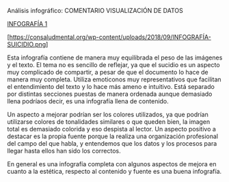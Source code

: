 Análisis infográfico: COMENTARIO VISUALIZACIÓN DE DATOS


[INFOGRAFÍA 1](https://consaludmental.org/wp-content/uploads/2018/09/INFOGRAFÍA-SUICIDIO.png)

 [https://consaludmental.org/wp-content/uploads/2018/09/INFOGRAFÍA-SUICIDIO.png]

Esta infografía contiene de manera muy equilibrada el peso de las imágenes y el texto. El tema no es sencillo de reflejar, ya que el sucidio es un aspecto muy complicado de compartir, a pesar de que el documento lo hace de manera muy completa.
Utiliza emoticonos muy representativos que facilitan el entendimiento del texto y lo hace más ameno e intuitivo. Está separado por distintas secciones puestas de manera ordenada aunque demasiado llena podríaos decir, es una infografía llena de contenido. 

Un aspecto a mejorar podrían ser los colores utilizados, ya que podrían utilizarse colores de tonalidades similares o que queden bien, la imagen total es demasiado colorida y eso despista al lector. 
Un aspecto positivo a destacar es la propia fuente porque la realiza una organización profesional del campo del que habla, y entendemos que los datos y los procesos para llegar hasta ellos han sido los correctos.

En general es una infografía completa con algunos aspectos de mejora en cuanto a la estética, respecto al contenido y fuente es una buena infografía.
